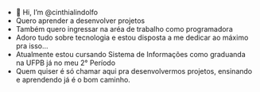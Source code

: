 - 👋 Hi, I’m @cinthialindolfo
- Quero aprender a desenvolver projetos
-  Também quero ingressar na aréa de trabalho como programadora
-  Adoro  tudo sobre tecnologia e estou disposta a me dedicar ao máximo pra isso...
-  Atualmente estou cursando Sistema de Informações  como graduanda na UFPB já no meu  2° Período
-  Quem quiser é só chamar aqui pra desenvolvermos projetos, ensinando e aprendendo já é o bom caminho.
